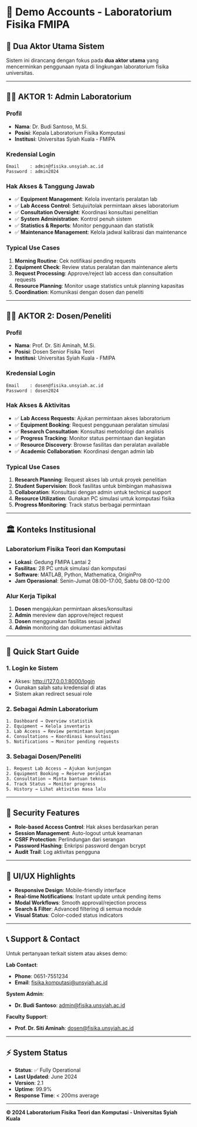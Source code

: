 # 🔑 Demo Accounts - Laboratorium Fisika FMIPA

## 🎯 Dua Aktor Utama Sistem

Sistem ini dirancang dengan fokus pada **dua aktor utama** yang mencerminkan penggunaan nyata di lingkungan laboratorium fisika universitas.

---

## 👨‍💼 **AKTOR 1: Admin Laboratorium**

### **Profil**
- **Nama**: Dr. Budi Santoso, M.Si.
- **Posisi**: Kepala Laboratorium Fisika Komputasi
- **Institusi**: Universitas Syiah Kuala - FMIPA

### **Kredensial Login**
```
Email    : admin@fisika.unsyiah.ac.id
Password : admin2024
```

### **Hak Akses & Tanggung Jawab**
- ✅ **Equipment Management**: Kelola inventaris peralatan lab
- ✅ **Lab Access Control**: Setujui/tolak permintaan akses laboratorium
- ✅ **Consultation Oversight**: Koordinasi konsultasi penelitian
- ✅ **System Administration**: Kontrol penuh sistem
- ✅ **Statistics & Reports**: Monitor penggunaan dan statistik
- ✅ **Maintenance Management**: Kelola jadwal kalibrasi dan maintenance

### **Typical Use Cases**
1. **Morning Routine**: Cek notifikasi pending requests
2. **Equipment Check**: Review status peralatan dan maintenance alerts
3. **Request Processing**: Approve/reject lab access dan consultation requests
4. **Resource Planning**: Monitor usage statistics untuk planning kapasitas
5. **Coordination**: Komunikasi dengan dosen dan peneliti

---

## 👩‍🎓 **AKTOR 2: Dosen/Peneliti**

### **Profil**
- **Nama**: Prof. Dr. Siti Aminah, M.Si.
- **Posisi**: Dosen Senior Fisika Teori
- **Institusi**: Universitas Syiah Kuala - FMIPA

### **Kredensial Login**
```
Email    : dosen@fisika.unsyiah.ac.id
Password : dosen2024
```

### **Hak Akses & Aktivitas**
- ✅ **Lab Access Requests**: Ajukan permintaan akses laboratorium
- ✅ **Equipment Booking**: Request penggunaan peralatan simulasi
- ✅ **Research Consultation**: Konsultasi metodologi dan analisis
- ✅ **Progress Tracking**: Monitor status permintaan dan kegiatan
- ✅ **Resource Discovery**: Browse fasilitas dan peralatan available
- ✅ **Academic Collaboration**: Koordinasi dengan admin lab

### **Typical Use Cases**
1. **Research Planning**: Request akses lab untuk proyek penelitian
2. **Student Supervision**: Book fasilitas untuk bimbingan mahasiswa
3. **Collaboration**: Konsultasi dengan admin untuk technical support
4. **Resource Utilization**: Gunakan PC simulasi untuk komputasi fisika
5. **Progress Monitoring**: Track status berbagai permintaan

---

## 🏛️ **Konteks Institusional**

### **Laboratorium Fisika Teori dan Komputasi**
- **Lokasi**: Gedung FMIPA Lantai 2
- **Fasilitas**: 28 PC untuk simulasi dan komputasi
- **Software**: MATLAB, Python, Mathematica, OriginPro
- **Jam Operasional**: Senin-Jumat 08:00-17:00, Sabtu 08:00-12:00

### **Alur Kerja Tipikal**
1. **Dosen** mengajukan permintaan akses/konsultasi
2. **Admin** mereview dan approve/reject request
3. **Dosen** menggunakan fasilitas sesuai jadwal
4. **Admin** monitoring dan dokumentasi aktivitas

---

## 🚀 **Quick Start Guide**

### **1. Login ke Sistem**
- Akses: http://127.0.0.1:8000/login
- Gunakan salah satu kredensial di atas
- Sistem akan redirect sesuai role

### **2. Sebagai Admin Laboratorium**
```
1. Dashboard → Overview statistik
2. Equipment → Kelola inventaris
3. Lab Access → Review permintaan kunjungan
4. Consultations → Koordinasi konsultasi
5. Notifications → Monitor pending requests
```

### **3. Sebagai Dosen/Peneliti**
```
1. Request Lab Access → Ajukan kunjungan
2. Equipment Booking → Reserve peralatan
3. Consultation → Minta bantuan teknis
4. Track Status → Monitor progress
5. History → Lihat aktivitas masa lalu
```

---

## 🔐 **Security Features**

- **Role-based Access Control**: Hak akses berdasarkan peran
- **Session Management**: Auto-logout untuk keamanan
- **CSRF Protection**: Perlindungan dari serangan
- **Password Hashing**: Enkripsi password dengan bcrypt
- **Audit Trail**: Log aktivitas pengguna

---

## 📱 **UI/UX Highlights**

- **Responsive Design**: Mobile-friendly interface
- **Real-time Notifications**: Instant update untuk pending items
- **Modal Workflows**: Smooth approval/rejection process
- **Search & Filter**: Advanced filtering di semua module
- **Visual Status**: Color-coded status indicators

---

## 📞 **Support & Contact**

Untuk pertanyaan terkait sistem atau akses demo:

**Lab Contact**:
- **Phone**: 0651-7551234
- **Email**: fisika.komputasi@unsyiah.ac.id

**System Admin**:
- **Dr. Budi Santoso**: admin@fisika.unsyiah.ac.id

**Faculty Support**:
- **Prof. Dr. Siti Aminah**: dosen@fisika.unsyiah.ac.id

---

## ⚡ **System Status**

- **Status**: ✅ Fully Operational
- **Last Updated**: June 2024
- **Version**: 2.1
- **Uptime**: 99.9%
- **Response Time**: < 200ms average

---

**© 2024 Laboratorium Fisika Teori dan Komputasi - Universitas Syiah Kuala** 